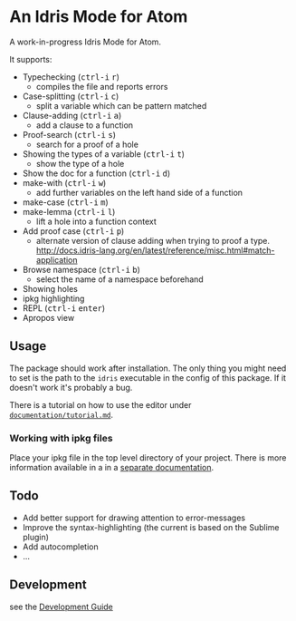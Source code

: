 

# An Idris Mode for Atom

A work-in-progress Idris Mode for Atom.

It supports:

 - Typechecking (<kbd>ctrl-i</kbd> <kbd>r</kbd>)
   - compiles the file and reports errors
 - Case-splitting (<kbd>ctrl-i</kbd> <kbd>c</kbd>)
   - split a variable which can be pattern matched
 - Clause-adding (<kbd>ctrl-i</kbd> <kbd>a</kbd>)
   - add a clause to a function
 - Proof-search (<kbd>ctrl-i</kbd> <kbd>s</kbd>)
   - search for a proof of a hole
 - Showing the types of a variable (<kbd>ctrl-i</kbd> <kbd>t</kbd>)
   - show the type of a hole
 - Show the doc for a function (<kbd>ctrl-i</kbd> <kbd>d</kbd>)
 - make-with (<kbd>ctrl-i</kbd> <kbd>w</kbd>)
   - add further variables on the left hand side of a function
 - make-case (<kbd>ctrl-i</kbd> <kbd>m</kbd>)
 - make-lemma (<kbd>ctrl-i</kbd> <kbd>l</kbd>)
   - lift a hole into a function context
 - Add proof case (<kbd>ctrl-i</kbd> <kbd>p</kbd>)
   - alternate version of clause adding when trying to proof a type. http://docs.idris-lang.org/en/latest/reference/misc.html#match-application
 - Browse namespace (<kbd>ctrl-i</kbd> <kbd>b</kbd>)
   - select the name of a namespace beforehand
 - Showing holes
 - ipkg highlighting
 - REPL (<kbd>ctrl-i</kbd> <kbd>enter</kbd>)
 - Apropos view

## Usage

The package should work after installation. The only thing you might need to
set is the path to the `idris` executable in the config of this package.
If it doesn't work it's probably a bug.

There is a tutorial on how to use the editor under [`documentation/tutorial.md`](https://github.com/idris-hackers/atom-language-idris/blob/master/documentation/tutorial.md).

### Working with ipkg files

Place your ipkg file in the top level directory of your project.
There is more information available in a in a [separate documentation](https://github.com/idris-hackers/atom-language-idris/blob/master/documentation/ipkg.md).

## Todo

 - Add better support for drawing attention to error-messages
 - Improve the syntax-highlighting (the current is based on the Sublime plugin)
 - Add autocompletion
 - ...

## Development

see the [Development Guide](DEVELOPMENT.md)
